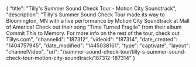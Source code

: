 {
    "title": "Tilly's Summer Sound Check Tour - Motion City Soundtrack",
    "description": "Tilly's Summer Sound Check Tour made its way to Bloomington, MN with a live performance by Motion City Soundtrack at Mall of America! Check out their song \"Time Turned Fragile\" from their album Commit This to Memory. For more info on the rest of the tour, check out Tillys.com",
    "channelid": "187312",
    "videoid": "187314",
    "date_created": "1404757945",
    "date_modified": "1445038161",
    "type": "captivate",
    "layout": "channelVideo",
    "url": "\/summer-sound-check-tour\/tilly-s-summer-sound-check-tour-motion-city-soundtrack\/187312-187314"
}
